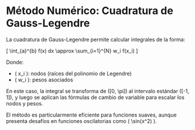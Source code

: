 # Método Numérico: Cuadratura de Gauss-Legendre

La cuadratura de Gauss-Legendre permite calcular integrales de la forma:

\[
\int_{a}^{b} f(x) dx \approx \sum_{i=1}^{N} w_i f(x_i)
\]

Donde:
- \( x_i \): nodos (raíces del polinomio de Legendre)
- \( w_i \): pesos asociados

En este caso, la integral se transforma de \([0, \pi]\) al intervalo estándar \([-1, 1]\), y luego se aplican las fórmulas de cambio de variable para escalar los nodos y pesos.

El método es particularmente eficiente para funciones suaves, aunque presenta desafíos en funciones oscilatorias como \( \sin(x^2) \).

